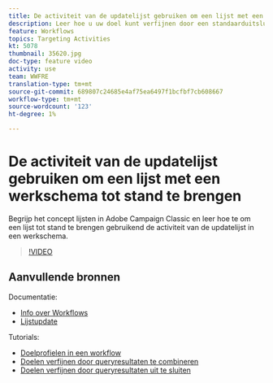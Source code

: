 ```yaml
---
title: De activiteit van de updatelijst gebruiken om een lijst met een werkschema tot stand te brengen
description: Leer hoe u uw doel kunt verfijnen door een standaarduitsluiting toe te passen op een workflow. U leert ook hoe u vooraf gedefinieerde filters maakt en hoe u problemen ondervindt bij het opnemen van uw workflow.
feature: Workflows
topics: Targeting Activities
kt: 5078
thumbnail: 35620.jpg
doc-type: feature video
activity: use
team: WWFRE
translation-type: tm+mt
source-git-commit: 689807c24685e4af75ea6497f1bcfbf7cb608667
workflow-type: tm+mt
source-wordcount: '123'
ht-degree: 1%

---
```



# De activiteit van de updatelijst gebruiken om een lijst met een werkschema tot stand te brengen

Begrijp het concept lijsten in Adobe Campaign Classic en leer hoe te om een lijst tot stand te brengen gebruikend de activiteit van de updatelijst in een werkschema.

>[!VIDEO](https://video.tv.adobe.com/v/35620?quality=12)

## Aanvullende bronnen

Documentatie:

* [Info over Workflows](https://docs.adobe.com/content/help/en/campaign-classic/using/automating-with-workflows/introduction/about-workflows.html)
* [Lijstupdate](https://docs.adobe.com/content/help/en/campaign-classic/using/automating-with-workflows/targeting-activities/list-update.html)

Tutorials:

* [Doelprofielen in een workflow](/help/acc/getting-started/targeting-profiles-in-a-workflow.md)
* [Doelen verfijnen door queryresultaten te combineren](/help/acc/automating-with-workflows/refining-targets-by-combining-query-results.md)
* [Doelen verfijnen door queryresultaten uit te sluiten](/help/acc/automating-with-workflows/refining-targets-by-excluding-query-results.md)
